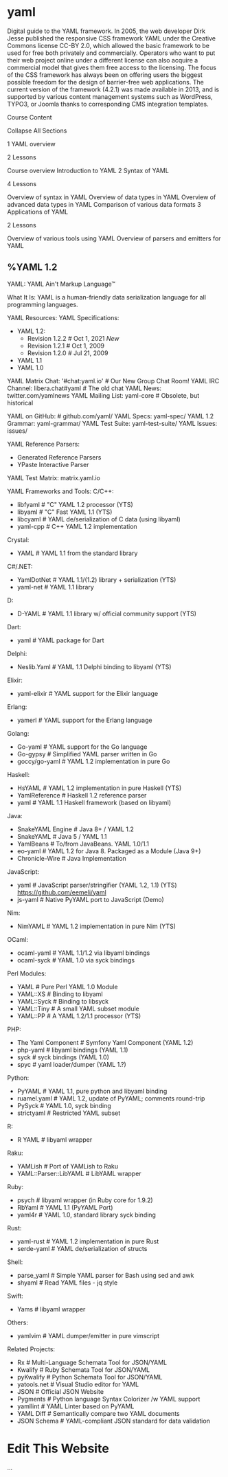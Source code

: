 # yaml
Digital guide to the YAML framework.
In 2005, the web developer Dirk Jesse published the responsive CSS framework YAML under the Creative Commons license CC-BY 2.0, which allowed the basic framework to be used for free both privately and commercially. Operators who want to put their web project online under a different license can also acquire a commercial model that gives them free access to the licensing. The focus of the CSS framework has always been on offering users the biggest possible freedom for the design of barrier-free web applications. The current version of the framework (4.2.1) was made available in 2013, and is supported by various content management systems such as WordPress, TYPO3, or Joomla thanks to corresponding CMS integration templates.


Course Content


Collapse All Sections

1
YAML overview

2 Lessons

Course overview
Introduction to YAML
2
Syntax of YAML

4 Lessons

Overview of syntax in YAML
Overview of data types in YAML
Overview of advanced data types in YAML
Comparison of various data formats
3
Applications of YAML

2 Lessons

Overview of various tools using YAML
Overview of parsers and emitters for YAML



<!--~~~~~~~~~~~~~~~~~~~~~~~~~~~~~~~~~~~~~~~~~~~~~~~~~~~~~~~~~~~~~~~~~~~~~~~~~~~~~~~~~~~~~~~~~~~~~~~~~~~~~~-->
%YAML 1.2
---
YAML: YAML Ain't Markup Language™

What It Is:
  YAML is a human-friendly data serialization
  language for all programming languages.

YAML Resources:
  YAML Specifications:
  - YAML 1.2:
    - Revision 1.2.2      # Oct 1, 2021 *New*
    - Revision 1.2.1      # Oct 1, 2009
    - Revision 1.2.0      # Jul 21, 2009
  - YAML 1.1
  - YAML 1.0

  YAML Matrix Chat:  '#chat:yaml.io'     # Our New Group Chat Room!
  YAML IRC Channel:  libera.chat#yaml    # The old chat
  YAML News:         twitter.com/yamlnews
  YAML Mailing List: yaml-core           # Obsolete, but historical

  YAML on GitHub:                        # github.com/yaml/
    YAML Specs:        yaml-spec/
    YAML 1.2 Grammar:  yaml-grammar/
    YAML Test Suite:   yaml-test-suite/
    YAML Issues:       issues/

  YAML Reference Parsers:
  - Generated Reference Parsers
  - YPaste Interactive Parser

  YAML Test Matrix:   matrix.yaml.io

YAML Frameworks and Tools:
  C/C++:
  - libfyaml      # "C" YAML 1.2 processor (YTS)
  - libyaml       # "C" Fast YAML 1.1 (YTS)
  - libcyaml      # YAML de/serialization of C data (using libyaml)
  - yaml-cpp      # C++ YAML 1.2 implementation

  Crystal:
  - YAML          # YAML 1.1 from the standard library

  C#/.NET:
  - YamlDotNet    # YAML 1.1/(1.2) library + serialization (YTS)
  - yaml-net      # YAML 1.1 library

  D:
  - D-YAML        # YAML 1.1 library w/ official community support (YTS)

  Dart:
  - yaml          # YAML package for Dart

  Delphi:
  - Neslib.Yaml   # YAML 1.1 Delphi binding to libyaml (YTS)

  Elixir:
  - yaml-elixir   # YAML support for the Elixir language

  Erlang:
  - yamerl        # YAML support for the Erlang language

  Golang:
  - Go-yaml       # YAML support for the Go language
  - Go-gypsy      # Simplified YAML parser written in Go
  - goccy/go-yaml # YAML 1.2 implementation in pure Go

  Haskell:
  - HsYAML         # YAML 1.2 implementation in pure Haskell (YTS)
  - YamlReference  # Haskell 1.2 reference parser
  - yaml           # YAML 1.1 Haskell framework (based on libyaml)

  Java:
  - SnakeYAML Engine  # Java 8+ / YAML 1.2
  - SnakeYAML         # Java 5 / YAML 1.1
  - YamlBeans         # To/from JavaBeans. YAML 1.0/1.1
  - eo-yaml           # YAML 1.2 for Java 8. Packaged as a Module (Java 9+)
  - Chronicle-Wire    # Java Implementation

  JavaScript:
  - yaml          # JavaScript parser/stringifier (YAML 1.2, 1.1) (YTS) https://github.com/eemeli/yaml
  - js-yaml       # Native PyYAML port to JavaScript (Demo)

  Nim:
  - NimYAML       # YAML 1.2 implementation in pure Nim (YTS)

  OCaml:
  - ocaml-yaml    # YAML 1.1/1.2 via libyaml bindings
  - ocaml-syck    # YAML 1.0 via syck bindings

  Perl Modules:
  - YAML          # Pure Perl YAML 1.0 Module
  - YAML::XS      # Binding to libyaml
  - YAML::Syck    # Binding to libsyck
  - YAML::Tiny    # A small YAML subset module
  - YAML::PP      # A YAML 1.2/1.1 processor (YTS)

  PHP:
  - The Yaml Component  # Symfony Yaml Component (YAML 1.2)
  - php-yaml      # libyaml bindings (YAML 1.1)
  - syck          # syck bindings (YAML 1.0)
  - spyc          # yaml loader/dumper (YAML 1.?)

  Python:
  - PyYAML        # YAML 1.1, pure python and libyaml binding
  - ruamel.yaml   # YAML 1.2, update of PyYAML; comments round-trip
  - PySyck        # YAML 1.0, syck binding
  - strictyaml    # Restricted YAML subset

  R:
  - R YAML        # libyaml wrapper

  Raku:
  - YAMLish       # Port of YAMLish to Raku
  - YAML::Parser::LibYAML  # LibYAML wrapper

  Ruby:
  - psych         # libyaml wrapper (in Ruby core for 1.9.2)
  - RbYaml        # YAML 1.1 (PyYAML Port)
  - yaml4r        # YAML 1.0, standard library syck binding

  Rust:
  - yaml-rust     # YAML 1.2 implementation in pure Rust
  - serde-yaml    # YAML de/serialization of structs

  Shell:
  - parse_yaml    # Simple YAML parser for Bash using sed and awk
  - shyaml        # Read YAML files - jq style

  Swift:
  - Yams          # libyaml wrapper

  Others:
  - yamlvim       # YAML dumper/emitter in pure vimscript

Related Projects:
  - Rx            # Multi-Language Schemata Tool for JSON/YAML
  - Kwalify       # Ruby Schemata Tool for JSON/YAML 
  - pyKwalify     # Python Schemata Tool for JSON/YAML
  - yatools.net   # Visual Studio editor for YAML
  - JSON          # Official JSON Website
  - Pygments      # Python language Syntax Colorizer /w YAML support
  - yamllint      # YAML Linter based on PyYAML
  - YAML Diff     # Semantically compare two YAML documents
  - JSON Schema   # YAML-compliant JSON standard for data validation

# Edit This Website
...
